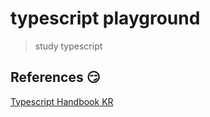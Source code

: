 # typescript playground

> study typescript

## References :smirk:
[Typescript Handbook KR](https://typescript-kr.github.io/)